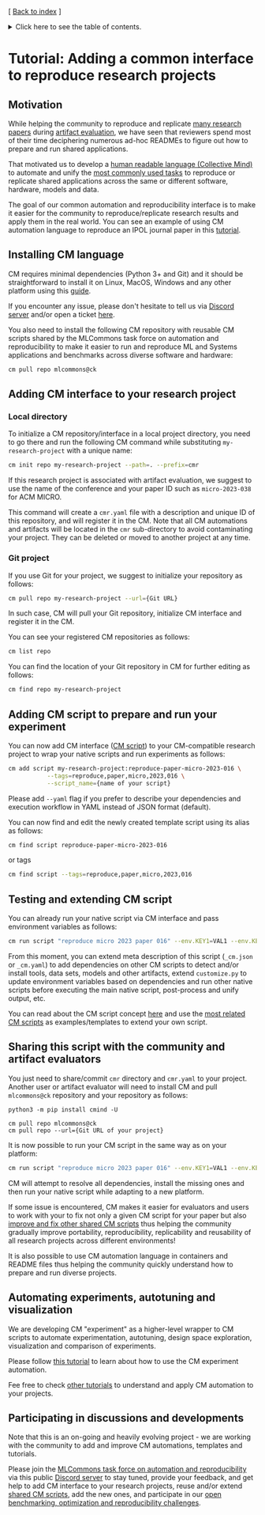 [ [Back to index](../README.md) ]

<details>
<summary>Click here to see the table of contents.</summary>

* [Tutorial: Adding a common interface to reproduce research projects](#tutorial-adding-a-common-interface-to-reproduce-research-projects)
  * [Motivation](#motivation)
  * [Installing CM language](#installing-cm-language)
  * [Adding CM interface to your research project](#adding-cm-interface-to-your-research-project)
    * [Local directory](#local-directory)
    * [Git project](#git-project)
  * [Adding CM script to prepare and run your experiment](#adding-cm-script-to-prepare-and-run-your-experiment)
  * [Testing and extending CM script](#testing-and-extending-cm-script)
  * [Sharing this script with the community and artifact evaluators](#sharing-this-script-with-the-community-and-artifact-evaluators)
  * [Automating experiments, autotuning and visualization](#automating-experiments-autotuning-and-visualization)
  * [Participating in discussions and developments](#participating-in-discussions-and-developments)

</details>

# Tutorial: Adding a common interface to reproduce research projects

## Motivation

While helping the community to reproduce and replicate [many research papers](https://learning.acm.org/techtalks/reproducibility) 
during [artifact evaluation](https://cTuning.org/ae), we have seen that reviewers spend most of their time
deciphering numerous ad-hoc READMEs to figure out how to prepare and run shared applications. 

That motivated us to develop a [human readable language (Collective Mind)](../README.md#collective-mind-language-cm) 
to automate and unify the [most commonly used tasks](../list_of_scripts.md) 
to reproduce or replicate shared applications across the same or different software, hardware, models and data.

The goal of our common automation and reproducibility interface is to make it easier for the community 
to reproduce/replicate research results and apply them in the real world.
You can see an example of using CM automation language to reproduce an IPOL journal paper 
in this [tutorial](reproduce-research-paper-ipol.md).



## Installing CM language

CM requires minimal dependencies (Python 3+ and Git) and it should be straightforward to install it
on Linux, MacOS, Windows and any other platform using this [guide](../installation.md).

If you encounter any issue, please don't hesitate to tell us via [Discord server](https://discord.gg/JjWNWXKxwT) 
and/or open a ticket [here](https://github.com/mlcommons/ck/issues).

You also need to install the following CM repository with reusable CM scripts 
shared by the MLCommons task force on automation and reproducibility
to make it easier to run and reproduce ML and Systems applications and benchmarks
across diverse software and hardware:
```bash
cm pull repo mlcommons@ck
```



## Adding CM interface to your research project

### Local directory

To initialize a CM repository/interface in a local project directory,
you need to go there and run the following CM command
while substituting `my-research-project` with a unique name:

```bash
cm init repo my-research-project --path=. --prefix=cmr
```

If this research project is associated with artifact evaluation, we suggest to use
the name of the conference and your paper ID such as `micro-2023-038` for ACM MICRO.

This command will create a `cmr.yaml` file with a description and unique ID of this repository,
and will register it in the CM. Note that all CM automations and artifacts will be located
in the `cmr` sub-directory to avoid contaminating your project. They can be deleted
or moved to another project at any time.

### Git project

If you use Git for your project, we suggest to initialize your repository
as follows:
```bash
cm pull repo my-research-project --url={Git URL}
```

In such case, CM will pull your Git repository, initialize CM interface and register it in the CM.

You can see your registered CM repositories as follows:
```bash
cm list repo
```

You can find the location of your Git repository in CM for further editing as follows:
```bash
cm find repo my-research-project
```


## Adding CM script to prepare and run your experiment

You can now add CM interface ([CM script](../../cm-mlops/automation/script/README-extra.md)) 
to your CM-compatible research project to wrap your native scripts and run experiments as follows:

```bash
cm add script my-research-project:reproduce-paper-micro-2023-016 \
           --tags=reproduce,paper,micro,2023,016 \
           --script_name={name of your script}
```

Please add `--yaml` flag if you prefer to describe your dependencies and execution workflow in YAML instead of JSON format (default).

You can now find and edit the newly created template script using its alias as follows:
```bash
cm find script reproduce-paper-micro-2023-016
```
or tags
```bash
cm find script --tags=reproduce,paper,micro,2023,016
```

## Testing and extending CM script

You can already run your native script via CM interface and pass environment variables as follows:

```bash
cm run script "reproduce micro 2023 paper 016" --env.KEY1=VAL1 --env.KEY2=VAL2 ...
```

From this moment, you can extend meta description of this script (`_cm.json` or `_cm.yaml`)
to add dependencies on other CM scripts to detect and/or install tools, data sets, models and other artifacts,
extend `customize.py` to update environment variables based on dependencies and run other native scripts
before executing the main native script, post-process and unify output, etc.

You can read about the CM script concept [here](../../cm-mlops/automation/script/README-extra.md)
and use the [most related CM scripts](../../cm-mlops/script) as examples/templates 
to extend your own script.




## Sharing this script with the community and artifact evaluators

You just need to share/commit `cmr` directory and `cmr.yaml` to your project.
Another user or artifact evaluator will need to install CM and pull `mlcommons@ck` repository and your repository as follows:
```
python3 -m pip install cmind -U

cm pull repo mlcommons@ck
cm pull repo --url={Git URL of your project}
```

It is now possible to run your CM script in the same way as on your platform:
```bash
cm run script "reproduce micro 2023 paper 016" --env.KEY1=VAL1 --env.KEY2=VAL2 ...
```

CM will attempt to resolve all dependencies, install the missing ones and then run your native script
while adapting to a new platform.

If some issue is encountered, CM makes it easier for evaluators and users to work with your 
to fix not only a given CM script for your paper but also [improve and fix other shared CM scripts](../../cm-mlops/script) 
thus helping the community gradually improve portability, reproducibility, replicability and reusability of all research projects 
across different environments!

It is also possible to use CM automation language in containers and README files 
thus helping the community quickly understand how to prepare and run
diverse projects.




## Automating experiments, autotuning and visualization

We are developing CM "experiment" as a higher-level wrapper to CM scripts 
to automate experimentation, autotuning, design space exploration,
visualization and comparison of experiments.

Please follow [this tutorial](../../cm-mlops/automation/experiment/README-extra.md) 
to learn about how to use the CM experiment automation.

Fee free to check [other tutorials](README.md) to understand and apply CM automation 
to your projects.





## Participating in discussions and developments

Note that this is an on-going and heavily evolving project - we are working with the community
to add and improve CM automations, templates and tutorials.

Please join the [MLCommons task force on automation and reproducibility](../taskforce.md)
via this public [Discord server](https://discord.gg/JjWNWXKxwT) to stay tuned, provide your feedback,
and get help to add CM interface to your research projects, reuse and/or extend [shared CM scripts](../../cm-mlops/script), 
add the new ones, and participate in our [open benchmarking, optimization and reproducibility challenges](https://access.cknowledge.org/playground/?action=challenges).
